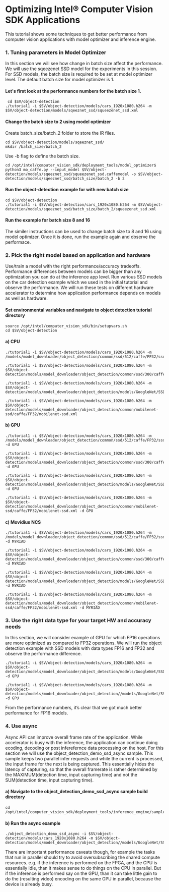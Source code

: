# Optimizing Intel® Computer Vision SDK Applications
This tutorial shows some techniques to get better performance from computer vision applications with model optimizer and inference engine. 


### 1. Tuning parameters in Model Optimizer
In this section we will see how change in batch size affect the performance. We will use the sqeezenet SSD model for the experiments in this session.  
For SSD models, the batch size is required to be set at model optimizer level. The default batch size for model optimizer is 1. 

#### Let's first look at the performance numbers for the batch size 1. 

	 cd $SV/object-detection
	./tutorial1 -i $SV/object-detection/models/cars_1920x1080.h264 -m $SV/object-detection/models/sqeeznet_ssd/squeezenet_ssd.xml


#### Change the batch size to 2 using model optimizer
 Create batch_size/batch_2 folder to store the IR files. 
 
 	cd $SV/object-detection/models/sqeeznet_ssd/
 	mkdir /batch_size/batch_2
	
Use -b flag to define the batch size.

	cd /opt/intel/computer_vision_sdk/deployment_tools/model_optimizer$  
	python3 mo_caffe.py --input_model $SV/object-detection/models/sqeeznet_ssd/squeezenet_ssd.caffemodel -o $SV/object-detection/models/sqeeznet_ssd/batch_size/batch_2 -b 2

#### Run the object-detection example for with new batch size

	cd $SV/object-detection
	./tutorial1 -i $SV/object-detection/cars_1920x1080.h264 -m $SV/object-detection/models/sqeeznet_ssd/batch_size/batch_2/squeezenet_ssd.xml

#### Run the example for batch size 8 and 16
The similer instructions can be used to change batch size to 8 and 16 using model optimizer. Once it is done, run the example again and observe the performace. 


### 2. Pick the right model based on application and hardware
Use/train a model with the right performance/accuracy tradeoffs. Performance differences between models can be bigger than any optimization you can do at the inference app level.
Run various SSD models on the car detection example which we used in the initial tutorial and observe the performance. We will run these tests on different hardware accelerator to determine how application performance depends on models as well as hardware. 

#### Set environmental variables and navigate to object detection tutorial directory

	source /opt/intel/computer_vision_sdk/bin/setupvars.sh
	cd $SV/object-detection

#### a) CPU
 
	./tutorial1 -i $SV/object-detection/models/cars_1920x1080.h264 -m /models/model_downloader/object_detection/common/ssd/512/caffe/FP32/ssd512.xml
	
	./tutorial1 -i $SV/object-detection/models/cars_1920x1080.h264 -m $SV/object-detection/models/model_downloader/object_detection/common/ssd/300/caffe/FP32/ssd300.xml
	
	./tutorial1 -i $SV/object-detection/models/cars_1920x1080.h264 -m $SV/object-detection/models/model_downloader/object_detection/models/GoogleNet/SSD_GoogleNetV2.xml
	
	./tutorial1 -i $SV/object-detection/models/cars_1920x1080.h264 -m $SV/object-detection/models/model_downloader/object_detection/common/mobilenet-ssd/caffe/FP32/mobilenet-ssd.xml

#### b) GPU
 
	./tutorial1 -i $SV/object-detection/models/cars_1920x1080.h264 -m /models/model_downloader/object_detection/common/ssd/512/caffe/FP32/ssd512.xml -d GPU
	
	./tutorial1 -i $SV/object-detection/models/cars_1920x1080.h264 -m $SV/object-detection/models/model_downloader/object_detection/common/ssd/300/caffe/FP32/ssd300.xml -d GPU
	
	./tutorial1 -i $SV/object-detection/models/cars_1920x1080.h264 -m $SV/object-detection/models/model_downloader/object_detection/models/GoogleNet/SSD_GoogleNetV2.xml -d GPU
	
	./tutorial1 -i $SV/object-detection/models/cars_1920x1080.h264 -m $SV/object-detection/models/model_downloader/object_detection/common/mobilenet-ssd/caffe/FP32/mobilenet-ssd.xml -d GPU


#### c) Movidius NCS

	./tutorial1 -i $SV/object-detection/models/cars_1920x1080.h264 -m /models/model_downloader/object_detection/common/ssd/512/caffe/FP32/ssd512.xml -d MYRIAD
	
	./tutorial1 -i $SV/object-detection/models/cars_1920x1080.h264 -m $SV/object-detection/models/model_downloader/object_detection/common/ssd/300/caffe/FP32/ssd300.xml -d MYRIAD
	
	./tutorial1 -i $SV/object-detection/models/cars_1920x1080.h264 -m $SV/object-detection/models/model_downloader/object_detection/models/GoogleNet/SSD_GoogleNetV2.xml -d MYRIAD
	
	./tutorial1 -i $SV/object-detection/models/cars_1920x1080.h264 -m $SV/object-detection/models/model_downloader/object_detection/common/mobilenet-ssd/caffe/FP32/mobilenet-ssd.xml -d MYRIAD

### 3. Use the right data type for your target HW and accuracy needs
In this section, we will consider example of GPU for which FP16 operations are more optimized as compared to FP32 operations. We will run the object detection example with SSD models with data types FP16 and FP32 and observe the performance difference. 

	./tutorial1 -i $SV/object-detection/models/cars_1920x1080.h264 -m $SV/object-detection/models/model_downloader/object_detection/models/GoogleNet/SSD_GoogleNetV2.xml -d GPU 
	
	./tutorial1 -i $SV/object-detection/models/cars_1920x1080.h264 -m $SV/object-detection/models/model_downloader/object_detection//models/GoogleNet/SSD_GoogleNetV2.xml -d GPU

From the performance numbers, it’s clear that we got much better performance for FP16 models. 


### 4. Use async
Async API can improve overall frame rate of the application. While accelerator is busy with the inference, the application can continue doing ecoding, decoding or post inferefernce data processing on the host. For this section we will use the object_detection_demo_ssd_async sample. This sample keeps two parallel infer requests and while the current is processed, the input frame for the next is being captured. This essentially hides the latency of capturing, so that the overall framerate is rather determined by the MAXIMUM(detection time, input capturing time) and not the SUM(detection time, input capturing time).
#### a) Navigate to the object_detection_demo_ssd_async sample build directory

    cd /opt/intel/computer_vision_sdk/deployment_tools/inference_engine/samples/build/intel64/Release
    
#### b) Run the async example

    ./object_detection_demo_ssd_async -i $SV/object-detection/models/cars_1920x1080.h264 -m $SV/object-detection/models/model_downloader/object_detection//models/GoogleNet/SSD_GoogleNetV2.xml

There are important performance caveats though, for example the tasks that run in parallel should try to avoid oversubscribing the shared compute resources. e.g. if the inference is performed on the FPGA, and the CPU is essentially idle, than it makes sense to do things on the CPU in parallel. But if the inference is performed say on the GPU, than it can take little gain to do the (resulting video) encoding on the same GPU in parallel, because the device is already busy.





